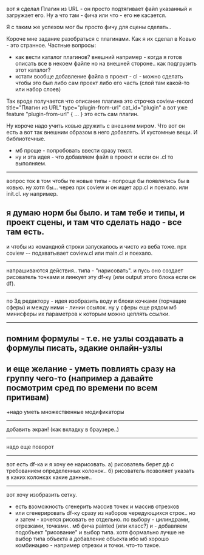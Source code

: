 вот я сделал Плагин из URL - он просто подтягивает файл указанный и загружает его.
Ну а что там - фича или что - его не касается.

Я с таким же успехом мог бы просто фичу для сцены сделать.. 

Короче мне задание разобраться с плагинами. Как я их сделал в Ковью - это странное.
Частные вопросы:
- как вести каталог плагинов? внешний например - когда я готов описать все в некоем файле но на внешней стороне.. как подгрузить этот каталог?
- кстати вообще добавление файла в проект - cl - можно сделать чтобы это был либо сам проект либо его часть (слой там какой-то или набор слоев)

Так вроде получается что описание плагина это строчка
coview-record title="Плагин из URL" type="plugin-from-url" cat_id="plugin"
а вот уже feature "plugin-from-url" { ... } это есть сам плагин.

Ну короче надо учить ковью дружить с внешним миром.
Что вот он есть а вот так внешним образом в него добавлять.
И кустомные вещи. И библиотечные.

+ мб проще - попробовать ввести сразу текст.
+ ну и эта идея - что добавляем файл в проект и если он .cl то выполняем.

*************
вопрос ток в том чтобы те новые типы - попроще бы появлялись бы в ковью.
ну хотя бы... через npx coview и он ищет app.cl и поехало. или init.cl. ну например.

я думаю норм бы было. и там тебе и типы, и проект сцены, и там что сделать надо - все там есть.
--------
и чтобы из командной строки запускалось и чисто из веба тоже.
npx coview -- подхватывает coview.cl или main.cl и поехало.

****
напрашиваются действия.. типа - "нарисовать". и пусь оно создает рисователь точками и линкует эту df-ку (или output этого блока если он df).

----
по 3д редактору - идея изобразить воду и блоки кочками (торчащие сферы) и между ними - линии ссылок. ну у сферы еще рядом мб минисферы
их параметров к которым можно цеплять ссылки.

----
помним формулы - т.е. не узлы создавать а формулы писать, эдакие онлайн-узлы
----
и еще желание - уметь повлиять сразу на группу чего-то (например а давайте посмотрим сред по времени по всем притивам)
----
+надо уметь множественные модификаторы
****
добавить экран! (как вкладку в браузере..)
****
надо еще поворот
****
вот есть df-ка и я хочу ее нарисовать.
а) рисователь берет дф с требованием определенных колонок..
б) рисователь позволяет указать в каких колонках какие данные..
***
вот хочу изобразить сетку. 
- есть взоможность сгенерить массив точек и массив отрезков
- или сгенерировать df-ку сразу из наборов чередующихся строк..
но и затем - хочется рисовать ее отдельно. по выбору - цилиндрами, отрезками, точками..
мб фича painted (или класс?) и - добавляем подобъект "рисование" и выбор типа. хотя формально лучше не выбор типа объекта а добавление объекта
ибо мб хорошо комбинацию - например отрезки и точки. что-то такое.
